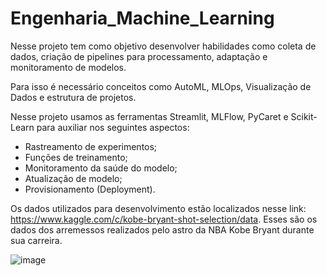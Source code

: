# Engenharia_Machine_Learning

Nesse projeto tem como objetivo desenvolver habilidades como coleta de dados, criação de pipelines para processamento, adaptação e monitoramento de modelos. 

Para isso é necessário conceitos como AutoML, MLOps, Visualização de Dados e estrutura de projetos. 

Nesse projeto usamos as ferramentas Streamlit, MLFlow, PyCaret e Scikit-Learn para auxiliar nos seguintes aspectos:
* Rastreamento de experimentos;
* Funções de treinamento;
* Monitoramento da saúde do modelo;
* Atualização de modelo;
* Provisionamento (Deployment).

Os dados utilizados para desenvolvimento estão localizados nesse link: https://www.kaggle.com/c/kobe-bryant-shot-selection/data. Esses são os dados dos arremessos realizados pelo astro da NBA Kobe Bryant durante sua carreira.

![image](https://github.com/GabrielFigueiredoDS/Engenharia_Machine_Learning/assets/90281775/9a2d8a8e-7b0b-4d6c-878d-c61f1acda0c1)
